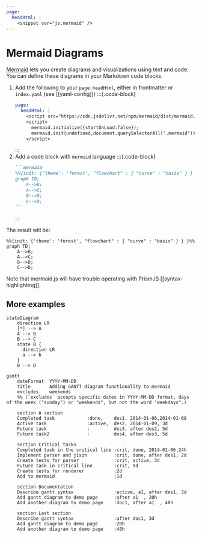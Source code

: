 ```yaml
---
page:
  headHtml: |
    <snippet var="js.mermaid" />
---
```


# Mermaid Diagrams

[Mermaid](https://mermaid-js.github.io/mermaid/#/) lets you create diagrams and visualizations using text and code. You can define these diagrams in your Markdown code blocks. 

1. Add the following to your `page.headHtml`, either in frontmatter or `index.yaml` (see [[yaml-config]])
    :::{.code-block}
    ```yaml
    page:
      headHtml: |
        <script src="https://cdn.jsdelivr.net/npm/mermaid/dist/mermaid.min.js"></script>
        <script>
          mermaid.initialize({startOnLoad:false});
          mermaid.init(undefined,document.querySelectorAll(".mermaid"));
        </script>
    ```
    :::
1. Add a code block with `mermaid` language
    :::{.code-block}
    ~~~markdown
    ```mermaid
    %%{init: {'theme': 'forest', "flowchart" : { "curve" : "basis" } } }%%
    graph TD;
        A-->B;
        A-->C;
        B-->D;
        C-->D;
    ```
    ~~~
    :::

The result will be:

```mermaid
%%{init: {'theme': 'forest', "flowchart" : { "curve" : "basis" } } }%%
graph TD;
    A-->B;
    A-->C;
    B-->D;
    C-->D;
```

Note that mermaid.js will have trouble operating with PrismJS [[syntax-highlighting]].

## More examples

```mermaid
stateDiagram
    direction LR
    [*] --> A
    A --> B
    B --> C
    state B {
      direction LR
      a --> b
    }
    B --> D
```

```mermaid
gantt
    dateFormat  YYYY-MM-DD
    title       Adding GANTT diagram functionality to mermaid
    excludes    weekends
    %% (`excludes` accepts specific dates in YYYY-MM-DD format, days of the week ("sunday") or "weekends", but not the word "weekdays".)

    section A section
    Completed task            :done,    des1, 2014-01-06,2014-01-08
    Active task               :active,  des2, 2014-01-09, 3d
    Future task               :         des3, after des2, 5d
    Future task2              :         des4, after des3, 5d

    section Critical tasks
    Completed task in the critical line :crit, done, 2014-01-06,24h
    Implement parser and jison          :crit, done, after des1, 2d
    Create tests for parser             :crit, active, 3d
    Future task in critical line        :crit, 5d
    Create tests for renderer           :2d
    Add to mermaid                      :1d

    section Documentation
    Describe gantt syntax               :active, a1, after des1, 3d
    Add gantt diagram to demo page      :after a1  , 20h
    Add another diagram to demo page    :doc1, after a1  , 48h

    section Last section
    Describe gantt syntax               :after doc1, 3d
    Add gantt diagram to demo page      :20h
    Add another diagram to demo page    :48h
```